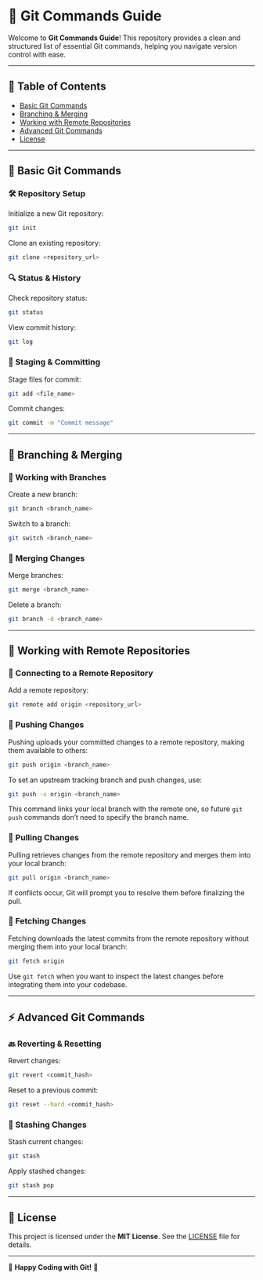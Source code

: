 # 🚀 Git Commands Guide

Welcome to **Git Commands Guide**! This repository provides a clean and structured list of essential Git commands, helping you navigate version control with ease.

---

## 📌 Table of Contents

- [Basic Git Commands](#basic-git-commands)
- [Branching & Merging](#branching--merging)
- [Working with Remote Repositories](#working-with-remote-repositories)
- [Advanced Git Commands](#advanced-git-commands)
- [License](#license)

---

## 📌 Basic Git Commands

### 🛠️ Repository Setup
Initialize a new Git repository:
```sh
git init
```
Clone an existing repository:
```sh
git clone <repository_url>
```

### 🔍 Status & History
Check repository status:
```sh
git status
```
View commit history:
```sh
git log
```

### 📂 Staging & Committing
Stage files for commit:
```sh
git add <file_name>
```
Commit changes:
```sh
git commit -m "Commit message"
```

---

## 🌿 Branching & Merging

### 📌 Working with Branches
Create a new branch:
```sh
git branch <branch_name>
```
Switch to a branch:
```sh
git switch <branch_name>
```

### 🔗 Merging Changes
Merge branches:
```sh
git merge <branch_name>
```
Delete a branch:
```sh
git branch -d <branch_name>
```

---

## 🔗 Working with Remote Repositories

### 📡 Connecting to a Remote Repository
Add a remote repository:
```sh
git remote add origin <repository_url>
```

### 🔼 Pushing Changes
Pushing uploads your committed changes to a remote repository, making them available to others:
```sh
git push origin <branch_name>
```
To set an upstream tracking branch and push changes, use:
```sh
git push -u origin <branch_name>
```
This command links your local branch with the remote one, so future `git push` commands don’t need to specify the branch name.

### 🔽 Pulling Changes
Pulling retrieves changes from the remote repository and merges them into your local branch:
```sh
git pull origin <branch_name>
```
If conflicts occur, Git will prompt you to resolve them before finalizing the pull.

### 🔄 Fetching Changes
Fetching downloads the latest commits from the remote repository without merging them into your local branch:
```sh
git fetch origin
```
Use `git fetch` when you want to inspect the latest changes before integrating them into your codebase.

---

## ⚡ Advanced Git Commands

### 🔙 Reverting & Resetting
Revert changes:
```sh
git revert <commit_hash>
```
Reset to a previous commit:
```sh
git reset --hard <commit_hash>
```

### 📌 Stashing Changes
Stash current changes:
```sh
git stash
```
Apply stashed changes:
```sh
git stash pop
```

---

## 📜 License

This project is licensed under the **MIT License**. See the [LICENSE](LICENSE) file for details.

---

🚀 **Happy Coding with Git!** 🎉
